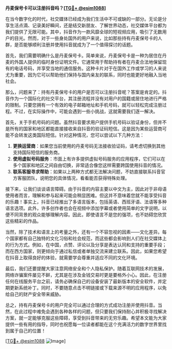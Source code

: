 **丹麦保号卡可以注册抖音吗？[[TG💪+ @esim1088](https://t.me/s/esim1088)]**

在当今数字化的时代，社交媒体已经成为我们生活中不可或缺的一部分。无论是分享生活点滴、记录美好瞬间，还是结交新朋友、了解世界动态，社交媒体平台都为我们提供了无限可能。其中，抖音作为一款风靡全球的短视频应用，吸引了无数用户的目光。然而，对于一些身处国外的用户来说，比如那些持有丹麦保号卡的人群，是否能够顺利注册并使用抖音就成为了一个值得探讨的话题。

首先，我们需要明确什么是丹麦保号卡。简单来说，丹麦保号卡是一种为居住在丹麦的外国人提供的临时身份证明文件。它通常用于帮助持有者在丹麦合法地保留现有的电话号码，并享受当地的通信服务。这种卡片对于在国外工作或学习的人来说尤为重要，因为它可以帮助他们保持与国内亲友的联系，同时也能更好地融入当地社会。

那么，问题来了：持有丹麦保号卡的用户是否可以注册抖音呢？答案是肯定的。抖音作为一个国际化的社交平台，其注册流程并没有对用户的国籍或居住地进行严格的限制。只要您拥有一个有效的电子邮箱地址和手机号码，就可以轻松完成注册过程。不过，在实际操作中，可能会遇到一些小挑战，这就需要我们逐一解决。

首先，关于手机号码的问题。虽然抖音要求用户提供手机号码以验证身份，但并不是所有的国家和地区都能直接接收来自抖音的验证码短信。这是因为某些运营商可能不会转发这类国际短信。针对这种情况，您可以尝试以下几种方法：

1. **更换运营商**：如果您当前使用的丹麦号码无法接收验证码，请考虑切换到其他支持国际短信的服务商。
2. **使用虚拟号码服务**：市面上有许多提供虚拟号码服务的应用程序，它们可以在多个国家和地区之间自由切换，非常适合像您这样需要跨国使用抖音的情况。
3. **联系客服寻求帮助**：如果以上两种方式都无法解决问题，不妨直接联系抖音官方客服团队，说明您的具体情况，看看能否获得特殊处理。

接下来，让我们谈谈语言障碍。由于抖音的内容主要以中文为主，因此对于非母语使用者而言，理解和参与起来可能会稍显困难。但这并不意味着您就不能享受抖音的乐趣！事实上，抖音已经推出了多语言版本，包括英语、西班牙语、法语等多种语言选项。此外，许多创作者也会在视频中添加字幕或者使用简单的文字说明，以便不同背景的观众能够理解内容。因此，即使语言不是您的强项，也不妨碍您欣赏这些精彩的作品。

当然，除了技术和语言上的考量之外，还有一个不容忽视的因素——文化差异。每个国家都有自己独特的文化习俗和社会规范，而这些都会影响到人们在社交媒体上的行为方式。例如，在中国，点赞、评论以及分享是表达认同和支持的重要手段；而在西方国家，则更倾向于通过私信或者单独交流来建立联系。因此，如果您希望在抖音上取得良好的体验，就需要学会尊重并适应不同的文化环境。

最后，我们还要提醒大家注意网络安全和个人隐私保护。随着互联网技术的发展，网络诈骗案件屡见不鲜，尤其是在涉及金钱交易时更是要格外小心。因此，在注册任何在线服务平台之前，请务必确保自己的设备安装了最新版本的安全软件，并定期更新系统补丁。同时，不要随意点击不明链接或下载来源不明的应用程序，以免给自己的财产安全带来威胁。

总之，持有丹麦保号卡的用户完全可以通过合理的方式成功注册并使用抖音。当然，在此过程中难免会遇到各种各样的问题，但只要我们保持耐心并积极寻找解决方案，就一定能够克服这些障碍，享受到抖音带来的无穷乐趣。希望本文能为大家提供一些有用的指导，同时也祝愿每一位读者都能在这个充满活力的数字世界里找到属于自己的位置！

[[TG💪+ @esim1088](https://t.me/s/esim1088) ![Image](https://i.postimg.cc/4NQfJmqS/Snipaste-2025-05-13-00-14-12.png)]